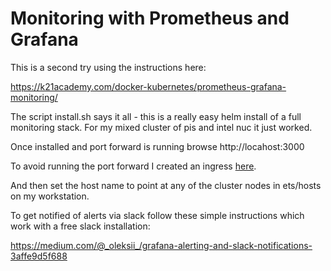 # Monitoring with Prometheus and Grafana

This is a second try using the instructions here:

https://k21academy.com/docker-kubernetes/prometheus-grafana-monitoring/

The script install.sh says it all - this is a really easy helm install
of a full monitoring stack. For my mixed cluster of pis and intel nuc
it just worked.

Once installed and port forward is running browse http://locahost:3000

To avoid running the port forward I created an ingress [here](../ingress-nginx/grafana-ingress.yaml).

And then set the host name to point at any of the cluster nodes in ets/hosts
on my workstation.

To get notified of alerts via slack follow these simple instructions which
work with a free slack installation:

https://medium.com/@_oleksii_/grafana-alerting-and-slack-notifications-3affe9d5f688

